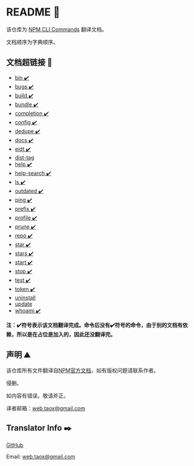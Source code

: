 # README 📖

该仓库为 [NPM CLI Commands](https://docs.npmjs.com/cli/init) 翻译文档。

文档顺序为字典顺序。

## 文档超链接 🔗

* [bin  ✔️](https://ninjiahub.github.io/NPM-CLI-Commands/docs/npm-bin "npm-bin")
* [bugs ✔️](https://ninjiahub.github.io/NPM-CLI-Commands/docs/npm-bugs "npm-bugs")
* [build ✔️](https://ninjiahub.github.io/NPM-CLI-Commands/docs/npm-build "npm-build")
* [bundle ✔️](https://ninjiahub.github.io/NPM-CLI-Commands/docs/npm-bundle "npm-bundle")
* [completion ✔️](https://ninjiahub.github.io/NPM-CLI-Commands/docs/npm-completion "npm-completion")
* [config ✔️](https://ninjiahub.github.io/NPM-CLI-Commands/docs/npm-config "npm-config")
* [dedupe ✔️](https://ninjiahub.github.io/NPM-CLI-Commands/docs/npm-dedupe "npm-dedupe")
* [docs ✔️](https://ninjiahub.github.io/NPM-CLI-Commands/docs/npm-docs "npm-docs")
* [eidt ✔️](https://ninjiahub.github.io/NPM-CLI-Commands/docs/npm-edit "npm-edit")
* [dist-tag](https://ninjiahub.github.io/NPM-CLI-Commands/docs/npm-dist-tag "npm-dist-tag")
* [help  ✔️](https://ninjiahub.github.io/NPM-CLI-Commands/docs/npm-help "npm-help")
* [help-search  ✔️](https://ninjiahub.github.io/NPM-CLI-Commands/docs/npm-help-search "npm-help-search")
* [ls  ✔️](https://ninjiahub.github.io/NPM-CLI-Commands/docs/npm-ls "npm-ls")
* [outdated  ✔️](https://ninjiahub.github.io/NPM-CLI-Commands/docs/npm-outdated "npm-outdated")
* [ping  ✔️](https://ninjiahub.github.io/NPM-CLI-Commands/docs/npm-ping "npm-ping")
* [prefix  ✔️](https://ninjiahub.github.io/NPM-CLI-Commands/docs/npm-prefix "npm-prefix")
* [profile ✔️](https://ninjiahub.github.io/NPM-CLI-Commands/docs/npm-profile "npm-profile")
* [prune ✔️](https://ninjiahub.github.io/NPM-CLI-Commands/docs/npm-prune "npm-prune")
* [repo ✔️](https://ninjiahub.github.io/NPM-CLI-Commands/docs/npm-repo "npm-repo")
* [star ✔️](https://ninjiahub.github.io/NPM-CLI-Commands/docs/npm-star "npm-star")
* [stars ✔️](https://ninjiahub.github.io/NPM-CLI-Commands/docs/npm-stars "npm-stars")
* [start ✔️](https://ninjiahub.github.io/NPM-CLI-Commands/docs/npm-start "npm-start")
* [stop ✔️](https://ninjiahub.github.io/NPM-CLI-Commands/docs/npm-stop "npm-stop")
* [test ✔️](https://ninjiahub.github.io/NPM-CLI-Commands/docs/npm-test "npm-test")
* [token ✔️](https://ninjiahub.github.io/NPM-CLI-Commands/docs/npm-token "npm-token")
* [uninstall](https://ninjiahub.github.io/NPM-CLI-Commands/docs/npm-uninstall "npm-uninstall")
* [update](https://ninjiahub.github.io/NPM-CLI-Commands/docs/npm-update "npm-update")
* [whoami ✔️](https://ninjiahub.github.io/NPM-CLI-Commands/docs/npm-whoami "npm-whoami")

**注：✔️符号表示该文档翻译完成。命令后没有✔️符号的命令，由于别的文档有依赖，所以是在占位是加入的，因此还没翻译完。**

## 声明 ⛰️

该仓库所有文件翻译自[NPM官方文档](https://docs.npmjs.com/cli/init)，如有版权问题请联系作者。

侵删。

如内容有错误，敬请斧正。

译者邮箱：<web.taox@gmail.com>

## Translator Info ✒️

[GitHub](https://github.com/Tao-Quixote)

Email: <web.taox@gmail.com>
